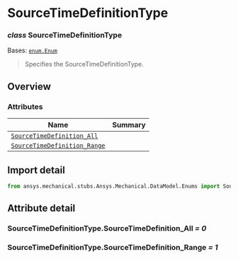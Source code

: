 <a id="sourcetimedefinitiontype"></a>

# SourceTimeDefinitionType

<a id="SourceTimeDefinitionType"></a>

### *class* SourceTimeDefinitionType

Bases: [`enum.Enum`](https://docs.python.org/3/library/enum.html#enum.Enum)

> Specifies the SourceTimeDefinitionType.

> <!-- !! processed by numpydoc !! -->

<a id="overview"></a>

## Overview

### Attributes

| Name | Summary |
|--------------------------------------------------------------------------------------|----|
| [`SourceTimeDefinition_All`](#SourceTimeDefinitionType.SourceTimeDefinition_All)     |    |
| [`SourceTimeDefinition_Range`](#SourceTimeDefinitionType.SourceTimeDefinition_Range) |    |

<a id="import-detail"></a>

## Import detail

```python
from ansys.mechanical.stubs.Ansys.Mechanical.DataModel.Enums import SourceTimeDefinitionType
```

<a id="attribute-detail"></a>

## Attribute detail

<a id="SourceTimeDefinitionType.SourceTimeDefinition_All"></a>

### SourceTimeDefinitionType.SourceTimeDefinition_All *= 0*

<a id="SourceTimeDefinitionType.SourceTimeDefinition_Range"></a>

### SourceTimeDefinitionType.SourceTimeDefinition_Range *= 1*

